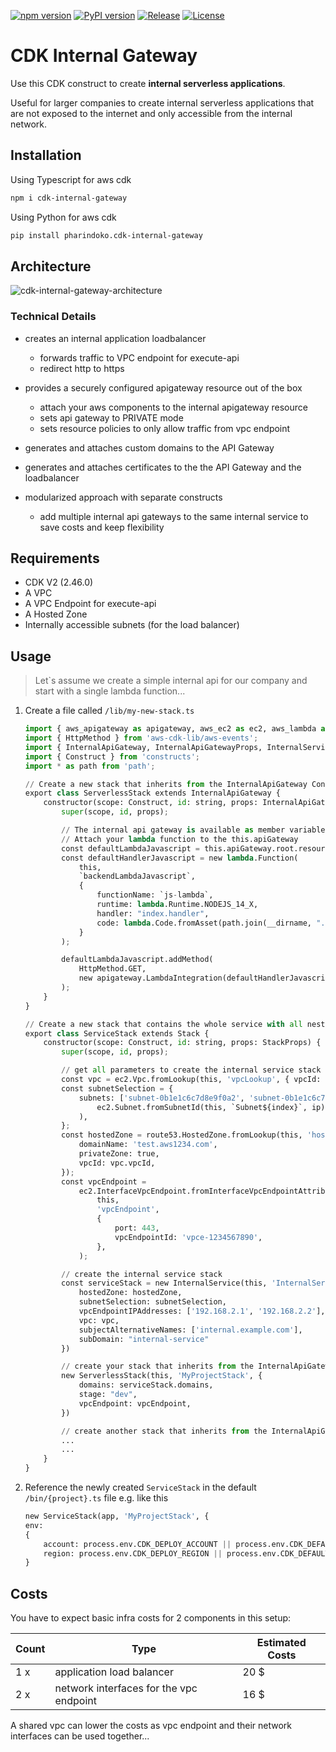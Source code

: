 [![npm version](https://badge.fury.io/js/cdk-internal-gateway.svg)](https://badge.fury.io/js/cdk-internal-gateway)
[![PyPI version](https://badge.fury.io/py/pharindoko.cdk-internal-gateway.svg)](https://badge.fury.io/py/pharindoko.cdk-internal-gateway)
[![Release](https://github.com/pharindoko/cdk-internal-gateway/actions/workflows/release.yml/badge.svg)](https://github.com/pharindoko/cdk-internal-gateway/actions/workflows/release.yml)
[![License](https://img.shields.io/badge/license-Apache--2.0-blue)](https://github.com/pharindoko/cdk-internal-gateway/blob/main/LICENSE)

# CDK Internal Gateway

Use this CDK construct to create **internal serverless applications**.

Useful for larger companies to create internal  serverless applications that are not exposed to the internet and only accessible from the internal network.

## Installation

Using Typescript for aws cdk

```bash
npm i cdk-internal-gateway
```

Using Python for aws cdk

```bash
pip install pharindoko.cdk-internal-gateway
```

## Architecture

![cdk-internal-gateway-architecture](cdk-internal-gateway.drawio.png)

### Technical Details

* creates an internal application loadbalancer

  * forwards traffic to VPC endpoint for execute-api
  * redirect http to https
* provides a securely configured apigateway resource out of the box

  * attach your aws components to the internal apigateway resource
  * sets api gateway to PRIVATE mode
  * sets resource policies to only allow traffic from vpc endpoint
* generates and attaches custom domains to the API Gateway
* generates and attaches certificates to the the API Gateway and the loadbalancer
* modularized approach with separate constructs

  * add multiple internal api gateways to the same internal service to save costs and keep flexibility

## Requirements

* CDK V2 (2.46.0)
* A VPC
* A VPC Endpoint for execute-api
* A Hosted Zone
* Internally accessible subnets (for the load balancer)

## Usage

> Let`s assume we create a simple internal api for our company and start with a single lambda function...

1. Create a file called `/lib/my-new-stack.ts`

   ```python
   import { aws_apigateway as apigateway, aws_ec2 as ec2, aws_lambda as lambda, aws_route53 as route53, Stack, StackProps } from 'aws-cdk-lib';
   import { HttpMethod } from 'aws-cdk-lib/aws-events';
   import { InternalApiGateway, InternalApiGatewayProps, InternalService } from 'cdk-internal-gateway';
   import { Construct } from 'constructs';
   import * as path from 'path';

   // Create a new stack that inherits from the InternalApiGateway Construct
   export class ServerlessStack extends InternalApiGateway {
       constructor(scope: Construct, id: string, props: InternalApiGatewayProps) {
           super(scope, id, props);

           // The internal api gateway is available as member variable
           // Attach your lambda function to the this.apiGateway
           const defaultLambdaJavascript = this.apiGateway.root.resourceForPath("hey-js");
           const defaultHandlerJavascript = new lambda.Function(
               this,
               `backendLambdaJavascript`,
               {
                   functionName: `js-lambda`,
                   runtime: lambda.Runtime.NODEJS_14_X,
                   handler: "index.handler",
                   code: lambda.Code.fromAsset(path.join(__dirname, "../src")),
               }
           );

           defaultLambdaJavascript.addMethod(
               HttpMethod.GET,
               new apigateway.LambdaIntegration(defaultHandlerJavascript)
           );
       }
   }

   // Create a new stack that contains the whole service with all nested stacks
   export class ServiceStack extends Stack {
       constructor(scope: Construct, id: string, props: StackProps) {
           super(scope, id, props);

           // get all parameters to create the internal service stack
           const vpc = ec2.Vpc.fromLookup(this, 'vpcLookup', { vpcId: 'vpc-1234567890' });
           const subnetSelection = {
               subnets: ['subnet-0b1e1c6c7d8e9f0a2', 'subnet-0b1e1c6c7d8e9f0a3'].map((ip, index) =>
                   ec2.Subnet.fromSubnetId(this, `Subnet${index}`, ip),
               ),
           };
           const hostedZone = route53.HostedZone.fromLookup(this, 'hostedzone', {
               domainName: 'test.aws1234.com',
               privateZone: true,
               vpcId: vpc.vpcId,
           });
           const vpcEndpoint =
               ec2.InterfaceVpcEndpoint.fromInterfaceVpcEndpointAttributes(
                   this,
                   'vpcEndpoint',
                   {
                       port: 443,
                       vpcEndpointId: 'vpce-1234567890',
                   },
               );

           // create the internal service stack
           const serviceStack = new InternalService(this, 'InternalServiceStack', {
               hostedZone: hostedZone,
               subnetSelection: subnetSelection,
               vpcEndpointIPAddresses: ['192.168.2.1', '192.168.2.2'],
               vpc: vpc,
               subjectAlternativeNames: ['internal.example.com'],
               subDomain: "internal-service"
           })

           // create your stack that inherits from the InternalApiGateway
           new ServerlessStack(this, 'MyProjectStack', {
               domains: serviceStack.domains,
               stage: "dev",
               vpcEndpoint: vpcEndpoint,
           })

           // create another stack that inherits from the InternalApiGateway
           ...
           ...
       }
   }
   ```
2. Reference the newly created `ServiceStack` in the default `/bin/{project}.ts` file e.g. like this

   ```python
   new ServiceStack(app, 'MyProjectStack', {
   env:
   {
       account: process.env.CDK_DEPLOY_ACCOUNT || process.env.CDK_DEFAULT_ACCOUNT,
       region: process.env.CDK_DEPLOY_REGION || process.env.CDK_DEFAULT_REGION
   }
   ```

## Costs

You have to expect basic infra costs for 2 components in this setup:

| Count |  Type |  Estimated Costs |
|---|---|---|
|1 x| application load balancer  | 20 $  |
|2 x| network interfaces for the vpc endpoint  | 16 $  |

A shared vpc can lower the costs as vpc endpoint and their network interfaces can be used together...
